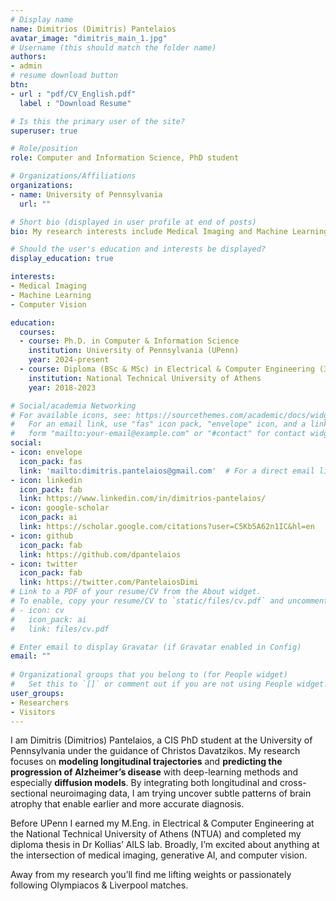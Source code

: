 ```yaml
---
# Display name
name: Dimitrios (Dimitris) Pantelaios
avatar_image: "dimitris_main_1.jpg"
# Username (this should match the folder name)
authors:
- admin
# resume download button
btn:
- url : "pdf/CV_English.pdf"
  label : "Download Resume"

# Is this the primary user of the site?
superuser: true

# Role/position
role: Computer and Information Science, PhD student

# Organizations/Affiliations
organizations:
- name: University of Pennsylvania
  url: ""

# Short bio (displayed in user profile at end of posts)
bio: My research interests include Medical Imaging and Machine Learning, and Computer Vision.

# Should the user's education and interests be displayed?
display_education: true

interests:
- Medical Imaging
- Machine Learning
- Computer Vision

education:
  courses:
  - course: Ph.D. in Computer & Information Science
    institution: University of Pennsylvania (UPenn)
    year: 2024-present
  - course: Diploma (BSc & MSc) in Electrical & Computer Engineering (300 ECTS)
    institution: National Technical University of Athens
    year: 2018-2023

# Social/academia Networking
# For available icons, see: https://sourcethemes.com/academic/docs/widgets/#icons
#   For an email link, use "fas" icon pack, "envelope" icon, and a link in the
#   form "mailto:your-email@example.com" or "#contact" for contact widget.
social:
- icon: envelope
  icon_pack: fas
  link: 'mailto:dimitris.pantelaios@gmail.com'  # For a direct email link, use "mailto:test@example.org".
- icon: linkedin
  icon_pack: fab
  link: https://www.linkedin.com/in/dimitrios-pantelaios/
- icon: google-scholar
  icon_pack: ai
  link: https://scholar.google.com/citations?user=C5Kb5A62n1IC&hl=en
- icon: github
  icon_pack: fab
  link: https://github.com/dpantelaios
- icon: twitter
  icon_pack: fab
  link: https://twitter.com/PantelaiosDimi
# Link to a PDF of your resume/CV from the About widget.
# To enable, copy your resume/CV to `static/files/cv.pdf` and uncomment the lines below.  
# - icon: cv
#   icon_pack: ai
#   link: files/cv.pdf

# Enter email to display Gravatar (if Gravatar enabled in Config)
email: ""
  
# Organizational groups that you belong to (for People widget)
#   Set this to `[]` or comment out if you are not using People widget.  
user_groups:
- Researchers
- Visitors
---
```


I am Dimitris (Dimitrios) Pantelaios, a CIS PhD student at the University of Pennsylvania under the guidance of Christos Davatzikos. My research focuses on **modeling longitudinal trajectories** and **predicting the progression of Alzheimer’s disease** with deep-learning methods and especially **diffusion models**. By integrating both longitudinal and cross-sectional neuroimaging data, I am trying uncover subtle patterns of brain atrophy that enable earlier and more accurate diagnosis.

Before UPenn I earned my M.Eng. in Electrical & Computer Engineering at the National Technical University of Athens (NTUA) and completed my diploma thesis in Dr Kollias’ AILS lab. Broadly, I’m excited about anything at the intersection of medical imaging, generative AI, and computer vision.

Away from my research you’ll find me lifting weights or passionately following Olympiacos & Liverpool matches.

<!-- *Looking to collaborate?*  
Email me at **dimitris.pantelaios [at] gmail [dot] com** – I’d love to chat. -->


<!-- ![reviews](../../img/certificates.jpg) -->
